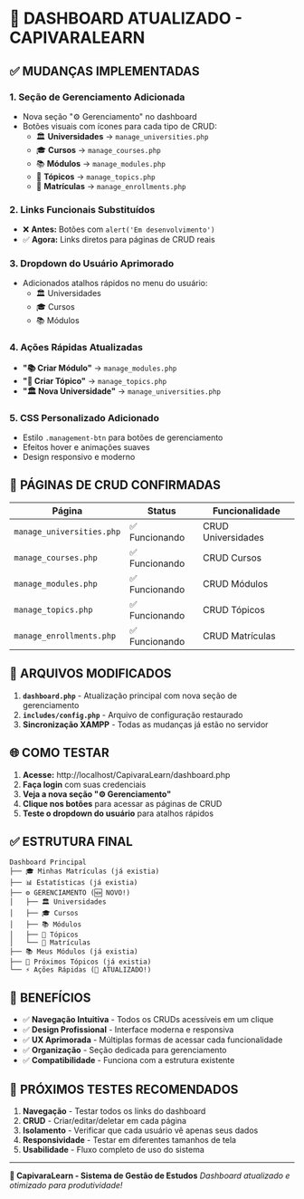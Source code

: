 # 🎉 DASHBOARD ATUALIZADO - CAPIVARALEARN

## ✅ MUDANÇAS IMPLEMENTADAS

### 1. **Seção de Gerenciamento Adicionada**
- Nova seção "⚙️ Gerenciamento" no dashboard
- Botões visuais com ícones para cada tipo de CRUD:
  - 🏛️ **Universidades** → `manage_universities.php`
  - 🎓 **Cursos** → `manage_courses.php` 
  - 📚 **Módulos** → `manage_modules.php`
  - 📝 **Tópicos** → `manage_topics.php`
  - 👤 **Matrículas** → `manage_enrollments.php`

### 2. **Links Funcionais Substituídos**
- ❌ **Antes:** Botões com `alert('Em desenvolvimento')`
- ✅ **Agora:** Links diretos para páginas de CRUD reais

### 3. **Dropdown do Usuário Aprimorado**
- Adicionados atalhos rápidos no menu do usuário:
  - 🏛️ Universidades
  - 🎓 Cursos  
  - 📚 Módulos

### 4. **Ações Rápidas Atualizadas**
- **"📚 Criar Módulo"** → `manage_modules.php`
- **"📝 Criar Tópico"** → `manage_topics.php` 
- **"🏛️ Nova Universidade"** → `manage_universities.php`

### 5. **CSS Personalizado Adicionado**
- Estilo `.management-btn` para botões de gerenciamento
- Efeitos hover e animações suaves
- Design responsivo e moderno

## 🎯 PÁGINAS DE CRUD CONFIRMADAS

| Página | Status | Funcionalidade |
|--------|---------|---------------|
| `manage_universities.php` | ✅ Funcionando | CRUD Universidades |
| `manage_courses.php` | ✅ Funcionando | CRUD Cursos |
| `manage_modules.php` | ✅ Funcionando | CRUD Módulos |
| `manage_topics.php` | ✅ Funcionando | CRUD Tópicos |
| `manage_enrollments.php` | ✅ Funcionando | CRUD Matrículas |

## 🔧 ARQUIVOS MODIFICADOS

1. **`dashboard.php`** - Atualização principal com nova seção de gerenciamento
2. **`includes/config.php`** - Arquivo de configuração restaurado
3. **Sincronização XAMPP** - Todas as mudanças já estão no servidor

## 🌐 COMO TESTAR

1. **Acesse:** http://localhost/CapivaraLearn/dashboard.php
2. **Faça login** com suas credenciais
3. **Veja a nova seção "⚙️ Gerenciamento"** 
4. **Clique nos botões** para acessar as páginas de CRUD
5. **Teste o dropdown do usuário** para atalhos rápidos

## ✅ ESTRUTURA FINAL

```
Dashboard Principal
├── 🎓 Minhas Matrículas (já existia)
├── 📊 Estatísticas (já existia)
├── ⚙️ GERENCIAMENTO (🆕 NOVO!)
│   ├── 🏛️ Universidades
│   ├── 🎓 Cursos  
│   ├── 📚 Módulos
│   ├── 📝 Tópicos
│   └── 👤 Matrículas
├── 📚 Meus Módulos (já existia)
├── 📅 Próximos Tópicos (já existia)
└── ⚡ Ações Rápidas (🔄 ATUALIZADO!)
```

## 🚀 BENEFÍCIOS

- ✅ **Navegação Intuitiva** - Todos os CRUDs acessíveis em um clique
- ✅ **Design Profissional** - Interface moderna e responsiva  
- ✅ **UX Aprimorada** - Múltiplas formas de acessar cada funcionalidade
- ✅ **Organização** - Seção dedicada para gerenciamento
- ✅ **Compatibilidade** - Funciona com a estrutura existente

## 🎯 PRÓXIMOS TESTES RECOMENDADOS

1. **Navegação** - Testar todos os links do dashboard
2. **CRUD** - Criar/editar/deletar em cada página
3. **Isolamento** - Verificar que cada usuário vê apenas seus dados
4. **Responsividade** - Testar em diferentes tamanhos de tela
5. **Usabilidade** - Fluxo completo de uso do sistema

---
**🦫 CapivaraLearn - Sistema de Gestão de Estudos**
*Dashboard atualizado e otimizado para produtividade!*
